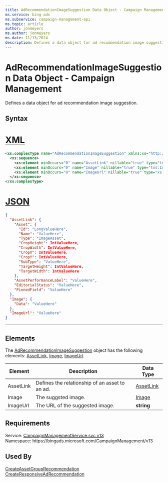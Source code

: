 ```yaml
---
title: AdRecommendationImageSuggestion Data Object - Campaign Management
ms.service: bing-ads
ms.subservice: campaign-management-api
ms.topic: article
author: jonmeyers
ms.author: jonmeyers
ms.date: 11/13/2024
description: Defines a data object for ad recommendation image suggestion.
---
```

# AdRecommendationImageSuggestion Data Object - Campaign Management
Defines a data object for ad recommendation image suggestion.

## Syntax

# [XML](#tab/xml)

```xml
<xs:complexType name="AdRecommendationImageSuggestion" xmlns:xs="http://www.w3.org/2001/XMLSchema">
  <xs:sequence>
    <xs:element minOccurs="0" name="AssetLink" nillable="true" type="tns:AssetLink" />
    <xs:element minOccurs="0" name="Image" nillable="true" type="tns:Image" />
    <xs:element minOccurs="0" name="ImageUrl" nillable="true" type="xs:string" />
  </xs:sequence>
</xs:complexType>
```

# [JSON](#tab/json)

```json
{
  "AssetLink": {
    "Asset": {
      "Id": "LongValueHere",
      "Name": "ValueHere",
      "Type": "ImageAsset",
      "CropHeight": IntValueHere,
      "CropWidth": IntValueHere,
      "CropX": IntValueHere,
      "CropY": IntValueHere,
      "SubType": "ValueHere",
      "TargetHeight": IntValueHere,
      "TargetWidth": IntValueHere
    },
    "AssetPerformanceLabel": "ValueHere",
    "EditorialStatus": "ValueHere",
    "PinnedField": "ValueHere"
  },
  "Image": {
    "Data": "ValueHere"
  },
  "ImageUrl": "ValueHere"
}
```

-----

## <a name="elements"></a>Elements

The [AdRecommendationImageSuggestion](adrecommendationimagesuggestion.md) object has the following elements: [AssetLink](#assetlink), [Image](#image), [ImageUrl](#imageurl).

|Element|Description|Data Type|
|-----------|---------------|-------------|
|<a name="assetlink"></a>AssetLink|Defines the relationship of an asset to an ad.|[AssetLink](assetlink.md)|
|<a name="image"></a>Image|The suggsted image.|[Image](image.md)|
|<a name="imageurl"></a>ImageUrl|The URL of the suggested image.|**string**|

## Requirements
Service: [CampaignManagementService.svc v13](https://campaign.api.bingads.microsoft.com/Api/Advertiser/CampaignManagement/v13/CampaignManagementService.svc)  
Namespace: https\://bingads.microsoft.com/CampaignManagement/v13  

## Used By
[CreateAssetGroupRecommendation](createassetgrouprecommendation.md)  
[CreateResponsiveAdRecommendation](createresponsiveadrecommendation.md)  
